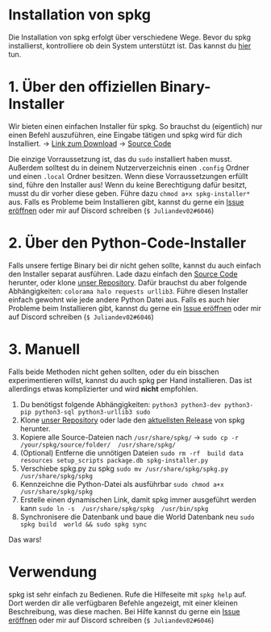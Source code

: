 # Installation von spkg
Die Installation von spkg erfolgt über verschiedene Wege. Bevor du spkg installierst, kontrolliere ob dein System unterstützt ist. Das kannst du [hier](https://github.com/Salware-Foundations/spkg#linux-support) tun. 

# 1. Über den offiziellen Binary-Installer
Wir bieten einen einfachen Installer für spkg. So brauchst du (eigentlich) nur einen Befehl auszuführen, eine Eingabe tätigen und spkg wird für dich Installiert. 
→ [Link zum Download](https://sources.juliandev02.ga/bin/spkg-installer-ubuntu-amd64)
→ [Source Code](https://raw.githubusercontent.com/Salware-Foundations/spkg/main/spkg-installer.py)

Die einzige Vorraussetzung ist, das du `sudo` installiert haben musst. Außerdem solltest du in deinem Nutzerverzeichnis einen `.config` Ordner und einen `.local` Ordner besitzen. 
Wenn diese Vorraussetzungen erfüllt sind, führe den Installer aus! Wenn du keine Berechtigung dafür besitzt, musst du dir vorher diese geben. Führe dazu `chmod a+x spkg-installer*` aus.
Falls es Probleme beim Installieren gibt, kannst du gerne ein [Issue eröffnen](https://github.com/Salware-Foundations/spkg/issues/new/choose) oder mir auf Discord schreiben (`$ Juliandev02#6046`)

# 2. Über den Python-Code-Installer
Falls unsere fertige Binary bei dir nicht gehen sollte, kannst du auch einfach den Installer separat ausführen. Lade dazu einfach den [Source Code](https://raw.githubusercontent.com/Salware-Foundations/spkg/main/spkg-installer.py) herunter, oder klone [unser Repository](https://github.com/Salware-Foundations/spkg). Dafür brauchst du aber folgende Abhängigkeiten: `colorama halo requests urllib3`.
Führe diesen Installer einfach gewohnt wie jede andere Python Datei aus.
Falls es auch hier Probleme beim Installieren gibt, kannst du gerne ein [Issue eröffnen](https://github.com/Salware-Foundations/spkg/issues/new/choose) oder mir auf Discord schreiben (`$ Juliandev02#6046`)

# 3. Manuell
Falls beide Methoden nicht gehen sollten, oder du ein bisschen experimentieren willst, kannst du auch spkg per Hand installieren. Das ist allerdings etwas komplizierter und wird **nicht** empfohlen. 

1. Du benötigst folgende Abhängigkeiten: `python3 python3-dev python3-pip python3-sql python3-urllib3 sudo`
2. Klone [unser Repository](https://github.com/Salware-Foundations/spkg) oder lade den [aktuellsten Release](https://github.com/Salware-Foundations/spkg/releases/latest) von spkg herunter. 
3. Kopiere alle Source-Dateien nach `/usr/share/spkg/` → `sudo cp -r  /your/spkg/source/folder/  /usr/share/spkg/`
4. (Optional) Entferne die unnötigen Dateien `sudo rm -rf  build data resources setup_scripts package.db spkg-installer.py`
5. Verschiebe spkg.py zu spkg `sudo mv /usr/share/spkg/spkg.py /usr/share/spkg/spkg`
6. Kennzeichne die Python-Datei als ausführbar `sudo chmod a+x  /usr/share/spkg/spkg`
7. Erstelle einen dynamischen Link, damit spkg immer ausgeführt werden kann `sudo ln -s  /usr/share/spkg/spkg  /usr/bin/spkg`
8. Synchronisere die Datenbank und baue die World Datenbank neu `sudo spkg build  world && sudo spkg sync`

Das wars! 

# Verwendung
spkg ist sehr einfach zu Bedienen. Rufe die Hilfeseite mit `spkg help` auf. Dort werden dir alle verfügbaren Befehle angezeigt, mit einer kleinen Beschreibung, was diese machen. Bei Hilfe kannst du gerne ein [Issue eröffnen](https://github.com/Salware-Foundations/spkg/issues/new/choose) oder mir auf Discord schreiben (`$ Juliandev02#6046`)